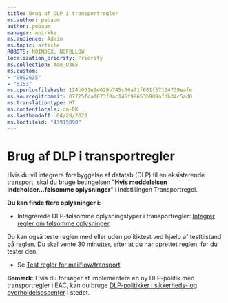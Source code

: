 ```yaml
---
title: Brug af DLP i transportregler
ms.author: pebaum
author: pebaum
manager: mnirkhe
ms.audience: Admin
ms.topic: article
ROBOTS: NOINDEX, NOFOLLOW
localization_priority: Priority
ms.collection: Adm_O365
ms.custom:
- "9002635"
- "5153"
ms.openlocfilehash: 124b031e2e029b745c66a71f681f57134739eafe
ms.sourcegitcommit: 07725fcaf073f0ac145f98653b989afdb34c5ad0
ms.translationtype: HT
ms.contentlocale: da-DK
ms.lasthandoff: 04/28/2020
ms.locfileid: "43915090"
---
```

# <a name="using-dlp-in-transport-rules"></a>Brug af DLP i transportregler

Hvis du vil integrere forebyggelse af datatab (DLP) til en eksisterende transport, skal du bruge betingelsen "**Hvis meddelelsen indeholder...følsomme oplysninger**" i indstillingen Transportregel.

**Du kan finde flere oplysninger i:**

- Integrerede DLP-følsomme oplysningstyper i transportregler: [Integrer regler om følsomme oplysninger](https://docs.microsoft.com/exchange/security-and-compliance/data-loss-prevention/integrate-sensitive-information-rules).

Du kan også teste reglen med eller uden politiktest ved hjælp af testtilstand på reglen.  Du skal vente 30 minutter, efter at du har oprettet reglen, før du tester den.

- Se [Test regler for mailflow/transport](https://docs.microsoft.com/exchange/security-and-compliance/mail-flow-rules/test-mail-flow-rules)

**Bemærk**: Hvis du forsøger at implementere en ny DLP-politik med transportregler i EAC, kan du bruge [DLP-politikker i sikkerheds- og overholdelsescenter](https://docs.microsoft.com/microsoft-365/compliance/data-loss-prevention-policies?view=o365-worldwide) i stedet.

